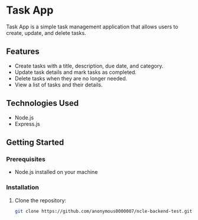 # Task App

Task App is a simple task management application that allows users to create, update, and delete tasks.

## Features

- Create tasks with a title, description, due date, and category.
- Update task details and mark tasks as completed.
- Delete tasks when they are no longer needed.
- View a list of tasks and their details.

## Technologies Used

- Node.js
- Express.js

## Getting Started

### Prerequisites

- Node.js installed on your machine

### Installation

1. Clone the repository:

   ```bash
   git clone https://github.com/anonymous0000007/ncle-backend-test.git